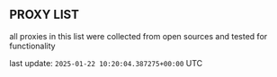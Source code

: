 ## PROXY LIST

all proxies in this list were collected from open sources and tested for functionality

last update: `2025-01-22 10:20:04.387275+00:00` UTC